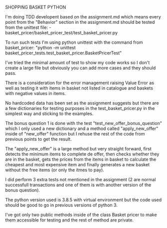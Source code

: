 
SHOPPING BASKET PYTHON

I'm doing TDD developent based on the assignment.md which means every point from the "Behavior" section in the assignment.md should be tested from the unittest file:
    - basket_pricer/basket_pricer_test/test_basket_pricer.py

To run such tests I'm using python unittest with the command from basket_pricer: "python -m unittest basket_pricer_tests.test_basket_pricer.BasketPricerTest"

I've tried the minimal amount of test to show my code works so I don't create a large file but obviously you can add more cases and they should pass.

There is a consideration for the error management raising Value Error as well as testing it with items in basket not listed in catalogue and baskets with negative values in items.

No hardcoded data has been set as the assignment suggests but there are a few dictionaries for testing purposes in the test_basket_pricer.py in the simplest way and sticking to the examples.

The bonus question 1 is done with the test "test_new_offer_bonus_question" which I only used a new dictionary and a method called "apply_new_offer" inside of "new_offer" function but I rehuse the rest of the code from previous points to get the result.

The "apply_new_offer" is a large method but very straight forward, first detects the minimum items to complete de offer, then checks whether they are in the basket, gets the prices from the items in basket to calculate the cheapest and most expensive item and finally generates a new basket without the free items (or only the itmes to pay).

I did perform 3 extra tests not mentioned in the assignment (2 are normal successfull transactions and one of them is with another version of the bonus question).

The python version used is 3.8.5 with virtual environment but the code used should be good to go in previous versions of python 3.

I've got only two public methods inside of the class Basket pricer to make them accessible for testing and the rest of method are private.
